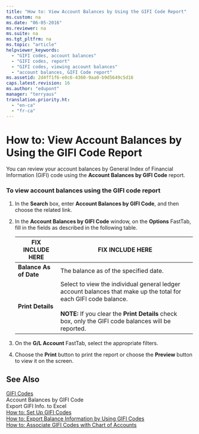 ```yaml
---
title: "How to: View Account Balances by Using the GIFI Code Report"
ms.custom: na
ms.date: "06-05-2016"
ms.reviewer: na
ms.suite: na
ms.tgt_pltfrm: na
ms.topic: "article"
helpviewer_keywords: 
  - "GIFI codes, account balances"
  - "GIFI codes, report"
  - "GIFI codes, viewing account balances"
  - "account balances, GIFI Code report"
ms.assetid: 2d4ff1f6-e0c6-4360-9aa0-b9d5649c5d16
caps.latest.revision: 16
ms.author: "edupont"
manager: "terryaus"
translation.priority.ht: 
  - "en-ca"
  - "fr-ca"
---
```

# How to: View Account Balances by Using the GIFI Code Report
You can review your account balances by General Index of Financial Information \(GIFI\) code using the **Account Balances by GIFI Code** report.  
  
### To view account balances using the GIFI code report  
  
1.  In the **Search** box, enter **Account Balances by GIFI Code**, and then choose the related link.  
  
2.  In the **Account Balances by GIFI Code** window, on the **Options** FastTab, fill in the fields as described in the following table.  
  
    |FIX INCLUDE HERE<!--[!INCLUDE[bp_tablefield](../../ApplicationDesign/includes/bp_tablefield_md.md)] -->|FIX INCLUDE HERE<!--[!INCLUDE[bp_tabledescription](../../ApplicationDesign/includes/bp_tabledescription_md.md)] -->|  
    |---------------------------------|---------------------------------------|  
    |**Balance As of Date**|The balance as of the specified date.|  
    |**Print Details**|Select to view the individual general ledger account balances that make up the total for each GIFI code balance.<br /><br /> **NOTE:** If you clear the **Print Details** check box, only the GIFI code balances will be reported.|  
  
3.  On the **G\/L Account** FastTab, select the appropriate filters.  
  
4.  Choose the **Print** button to print the report or choose the **Preview** button to view it on the screen.  
  
## See Also  
 [GIFI Codes](../../LocalFunctionalityForMicrosoftDynamicsNav2016/Canada/gifi-codes.md)   
 Account Balances by GIFI Code   
 Export GIFI Info. to Excel   
 [How to: Set Up GIFI Codes](../../LocalFunctionalityForMicrosoftDynamicsNav2016/Canada/how-to-set-up-gifi-codes.md)   
 [How to: Export Balance Information by Using GIFI Codes](../../LocalFunctionalityForMicrosoftDynamicsNav2016/Canada/how-to-export-balance-information-by-using-gifi-codes.md)   
 [How to: Associate GIFI Codes with Chart of Accounts](../../LocalFunctionalityForMicrosoftDynamicsNav2016/Canada/how-to-associate-gifi-codes-with-chart-of-accounts.md)